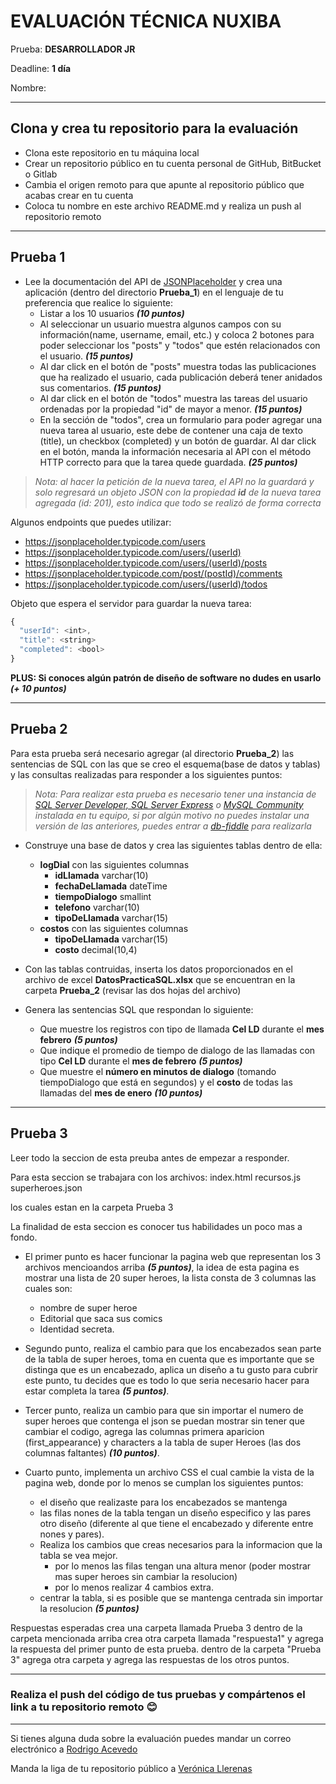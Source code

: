 
# EVALUACIÓN TÉCNICA NUXIBA #

Prueba: **DESARROLLADOR JR**

Deadline: **1 día**

Nombre: 

------
## Clona y crea tu repositorio para la evaluación ##
* Clona este repositorio en tu máquina local
* Crear un repositorio público en tu cuenta personal de GitHub, BitBucket o Gitlab
* Cambia el origen remoto para que apunte al repositorio público que acabas crear en tu cuenta
* Coloca tu nombre en este archivo README.md y realiza un push al repositorio remoto

------
## Prueba 1 ##
* Lee la documentación del API de [JSONPlaceholder](http://jsonplaceholder.typicode.com/guide/) y crea una aplicación (dentro del directorio **Prueba_1**) en el lenguaje de tu preferencia que realice lo siguiente:
	* Listar a los 10 usuarios **_(10 puntos)_**
	* Al seleccionar un usuario muestra algunos campos con su información(name, username, email, etc.) y coloca 2 botones para poder seleccionar los "posts" y "todos" que estén relacionados con el usuario. **_(15 puntos)_**
	* Al dar click en el botón de "posts" muestra todas las publicaciones que ha realizado el usuario, cada publicación deberá tener anidados sus comentarios. **_(15 puntos)_**
	* Al dar click en el botón de "todos" muestra las tareas del usuario ordenadas por la propiedad "id" de mayor a menor. **_(15 puntos)_**
	* En la sección de "todos", crea un formulario para poder agregar una nueva tarea al usuario, este debe de contener una caja de texto (title), un checkbox (completed) y un botón de guardar. Al dar click en el botón, manda la información necesaria al API con el método HTTP correcto para que la tarea quede guardada. **_(25 puntos)_**


> *Nota: al hacer la petición de la nueva tarea, el API no la guardará y solo regresará un objeto JSON con la propiedad **id** de la nueva tarea agregada (id: 201), esto indica que todo se realizó de forma correcta*


Algunos endpoints que puedes utilizar:

* https://jsonplaceholder.typicode.com/users 
* https://jsonplaceholder.typicode.com/users/(userId)
* https://jsonplaceholder.typicode.com/users/(userId)/posts
* https://jsonplaceholder.typicode.com/post/(postId)/comments
* https://jsonplaceholder.typicode.com/users/(userId)/todos

Objeto que espera el servidor para guardar la nueva tarea:


```javascript
{
  "userId": <int>,
  "title": <string>
  "completed": <bool>
}
```

**PLUS: Si conoces algún patrón de diseño de software no dudes en usarlo** **_(+ 10 puntos)_**

------
## Prueba 2 ##

Para esta prueba será necesario agregar (al directorio **Prueba_2**) las sentencias de SQL con las que se creo el esquema(base de datos y tablas) y las consultas realizadas para responder a los siguientes puntos:

> *Nota: Para realizar esta prueba es necesario tener una instancia de [SQL Server Developer, SQL Server Express](https://www.microsoft.com/es-mx/sql-server/sql-server-downloads) o [MySQL Community](https://dev.mysql.com/downloads/mysql/) instalada en tu equipo, si por algún motivo no puedes instalar una versión de las anteriores, puedes entrar a [db-fiddle](https://www.db-fiddle.com/) para realizarla*

* Construye una base de datos y crea las siguientes tablas dentro de ella:
	* **logDial** con las siguientes columnas
		* **idLlamada** varchar(10)
		* **fechaDeLlamada** dateTime
		* **tiempoDialogo** smallint
		* **telefono** varchar(10)
		* **tipoDeLlamada** varchar(15)
	* **costos** con las siguientes columnas
		* **tipoDeLlamada** varchar(15)
		* **costo** decimal(10,4)
		
* Con las tablas contruidas, inserta los datos proporcionados en el archivo de excel **DatosPracticaSQL.xlsx** que se encuentran en la carpeta **Prueba_2** (revisar las dos hojas del archivo)
* Genera las sentencias SQL que respondan lo siguiente:
	* Que muestre los registros con tipo de llamada **Cel LD** durante el **mes febrero** **_(5 puntos)_**
	* Que indique el promedio de tiempo de dialogo de las llamadas con tipo **Cel LD** durante el **mes de febrero** **_(5 puntos)_**
	* Que muestre el **número en minutos de dialogo** (tomando tiempoDialogo que está en segundos) y el **costo** de todas las llamadas del **mes de enero** **_(10 puntos)_**

------
## Prueba 3  ##

Leer todo la seccion de esta preuba antes de empezar a responder.

Para esta seccion se trabajara con los archivos:
	index.html
	recursos.js
	superheroes.json

los cuales estan en la carpeta Prueba 3

La finalidad de esta seccion es conocer tus habilidades un poco mas a fondo.

* El primer punto es hacer funcionar la pagina web que representan los 3 archivos mencioandos arriba **_(5 puntos)_**, la idea de esta pagina es mostrar una lista de 20 super heroes, la lista consta de 3 columnas 	las cuales son:
	* nombre de super heroe
	* Editorial que saca sus comics
	* Identidad secreta.

* Segundo punto, realiza el cambio para que los encabezados sean parte de la tabla de super heroes, toma en cuenta que es importante que se distinga que es un encabezado, aplica un diseño a tu gusto para cubrir este punto, tu decides que es todo lo que seria necesario hacer para estar completa la tarea **_(5 puntos)_**.


* Tercer punto, realiza un cambio para que sin importar el numero de super heroes que contenga el json se puedan mostrar sin tener que cambiar el codigo, agrega las columnas primera aparicion (first_appearance) y characters a la tabla de super Heroes (las dos columnas faltantes) **_(10 puntos)_**.

* Cuarto punto, implementa un archivo CSS el cual cambie la vista de la pagina web, donde por lo menos se cumplan los siguientes puntos:
	* el diseño que realizaste para los encabezados se mantenga
	* las filas nones de la tabla tengan un diseño especifico y las pares otro diseño (diferente al que tiene el encabezado y diferente entre nones y pares).
	* Realiza los cambios que creas necesarios para la informacion que la tabla se vea mejor.
		* por lo menos las filas tengan una altura menor (poder mostrar mas super heroes sin cambiar la resolucion)
		* por lo menos realizar 4 cambios extra.
	* centrar la tabla, si es posible que se mantenga centrada sin importar la resolucion **_(5 puntos)_**
	

Respuestas esperadas
	crea una carpeta llamada Prueba 3
	dentro de la carpeta mencionada arriba crea otra carpeta llamada "respuesta1" y agrega la respuesta del primer punto de esta prueba.
	dentro de la carpeta "Prueba 3" agrega otra carpeta y agrega las respuestas de los otros puntos.


------
### Realiza el push del código de tus pruebas y compártenos el link a tu repositorio remoto 😊 

------
Si tienes alguna duda sobre la evaluación puedes mandar un correo electrónico a [Rodrigo Acevedo](mailto:racevedo@nuxiba.com?subject=Dudas%20sobre%20evaluación%20técnica)

Manda la liga de tu repositorio público a [Verónica Llerenas](mailto:vllerenas@nuxiba.com?subject=[EvaluaciónDesarrollo]%20Este%20es%20mi%20repositorio)